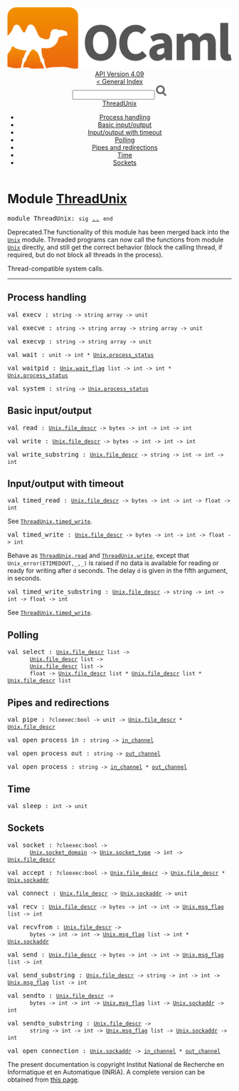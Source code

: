 <!-- ((! set title API !)) ((! set documentation !)) ((! set api !)) ((! set nobreadcrumb !)) -->
<div class="api"><header><nav class="toc brand"><a class="brand" href="https://ocaml.org/"><img src="colour-logo-gray.svg" class="svg" alt="OCaml"></a></nav><nav class="toc"><div class="toc_version"><a href="/docs" id="version-select">API Version 4.09</a></div><a href="index.html">&lt; General Index</a><div class="api_search"><input type="text" name="apisearch" id="api_search" oninput="mySearch(false);" onkeypress="this.oninput();" onclick="this.oninput();" onpaste="this.oninput();">
<img src="search_icon.svg" alt="Search" class="svg" onclick="mySearch(false)"></div>
<div id="search_results"></div><div class="toc_title"><a href="#top">ThreadUnix</a></div><ul><li><a href="#1_Processhandling">Process handling</a></li><li><a href="#1_Basicinputoutput">Basic input/output</a></li><li><a href="#1_Inputoutputwithtimeout">Input/output with timeout</a></li><li><a href="#1_Polling">Polling</a></li><li><a href="#1_Pipesandredirections">Pipes and redirections</a></li><li><a href="#1_Time">Time</a></li><li><a href="#1_Sockets">Sockets</a></li></ul></nav></header>

<h1>Module <a href="type_ThreadUnix.html">ThreadUnix</a></h1>

<pre><span id="MODULEThreadUnix"><span class="keyword">module</span> ThreadUnix</span>: <code class="code"><span class="keyword">sig</span></code> <a href="ThreadUnix.html">..</a> <code class="code"><span class="keyword">end</span></code></pre><div class="info module top">
<div class="info-deprecated">
<span class="warning">Deprecated.</span>The functionality of this module has been merged back into
   the <a href="Unix.html"><code class="code"><span class="constructor">Unix</span></code></a> module.  Threaded programs can now call the functions
   from module <a href="Unix.html"><code class="code"><span class="constructor">Unix</span></code></a> directly, and still get the correct behavior
   (block the calling thread, if required, but do not block all threads
   in the process).</div>
<div class="info-desc">
<p>Thread-compatible system calls.</p>
</div>
</div>
<hr width="100%">
<h2 id="1_Processhandling">Process handling</h2>
<pre><span id="VALexecv"><span class="keyword">val</span> execv</span> : <code class="type">string -&gt; string array -&gt; unit</code></pre>
<pre><span id="VALexecve"><span class="keyword">val</span> execve</span> : <code class="type">string -&gt; string array -&gt; string array -&gt; unit</code></pre>
<pre><span id="VALexecvp"><span class="keyword">val</span> execvp</span> : <code class="type">string -&gt; string array -&gt; unit</code></pre>
<pre><span id="VALwait"><span class="keyword">val</span> wait</span> : <code class="type">unit -&gt; int * <a href="Unix.html#TYPEprocess_status">Unix.process_status</a></code></pre>
<pre><span id="VALwaitpid"><span class="keyword">val</span> waitpid</span> : <code class="type"><a href="Unix.html#TYPEwait_flag">Unix.wait_flag</a> list -&gt; int -&gt; int * <a href="Unix.html#TYPEprocess_status">Unix.process_status</a></code></pre>
<pre><span id="VALsystem"><span class="keyword">val</span> system</span> : <code class="type">string -&gt; <a href="Unix.html#TYPEprocess_status">Unix.process_status</a></code></pre><h2 id="1_Basicinputoutput">Basic input/output</h2>
<pre><span id="VALread"><span class="keyword">val</span> read</span> : <code class="type"><a href="Unix.html#TYPEfile_descr">Unix.file_descr</a> -&gt; bytes -&gt; int -&gt; int -&gt; int</code></pre>
<pre><span id="VALwrite"><span class="keyword">val</span> write</span> : <code class="type"><a href="Unix.html#TYPEfile_descr">Unix.file_descr</a> -&gt; bytes -&gt; int -&gt; int -&gt; int</code></pre>
<pre><span id="VALwrite_substring"><span class="keyword">val</span> write_substring</span> : <code class="type"><a href="Unix.html#TYPEfile_descr">Unix.file_descr</a> -&gt; string -&gt; int -&gt; int -&gt; int</code></pre><h2 id="1_Inputoutputwithtimeout">Input/output with timeout</h2>
<pre><span id="VALtimed_read"><span class="keyword">val</span> timed_read</span> : <code class="type"><a href="Unix.html#TYPEfile_descr">Unix.file_descr</a> -&gt; bytes -&gt; int -&gt; int -&gt; float -&gt; int</code></pre><div class="info ">
<div class="info-desc">
<p>See <a href="ThreadUnix.html#VALtimed_write"><code class="code"><span class="constructor">ThreadUnix</span>.timed_write</code></a>.</p>
</div>
</div>

<pre><span id="VALtimed_write"><span class="keyword">val</span> timed_write</span> : <code class="type"><a href="Unix.html#TYPEfile_descr">Unix.file_descr</a> -&gt; bytes -&gt; int -&gt; int -&gt; float -&gt; int</code></pre><div class="info ">
<div class="info-desc">
<p>Behave as <a href="ThreadUnix.html#VALread"><code class="code"><span class="constructor">ThreadUnix</span>.read</code></a> and <a href="ThreadUnix.html#VALwrite"><code class="code"><span class="constructor">ThreadUnix</span>.write</code></a>, except that
   <code class="code"><span class="constructor">Unix_error</span>(<span class="constructor">ETIMEDOUT</span>,_,_)</code> is raised if no data is
   available for reading or ready for writing after <code class="code">d</code> seconds.
   The delay <code class="code">d</code> is given in the fifth argument, in seconds.</p>
</div>
</div>

<pre><span id="VALtimed_write_substring"><span class="keyword">val</span> timed_write_substring</span> : <code class="type"><a href="Unix.html#TYPEfile_descr">Unix.file_descr</a> -&gt; string -&gt; int -&gt; int -&gt; float -&gt; int</code></pre><div class="info ">
<div class="info-desc">
<p>See <a href="ThreadUnix.html#VALtimed_write"><code class="code"><span class="constructor">ThreadUnix</span>.timed_write</code></a>.</p>
</div>
</div>
<h2 id="1_Polling">Polling</h2>
<pre><span id="VALselect"><span class="keyword">val</span> select</span> : <code class="type"><a href="Unix.html#TYPEfile_descr">Unix.file_descr</a> list -&gt;<br>       <a href="Unix.html#TYPEfile_descr">Unix.file_descr</a> list -&gt;<br>       <a href="Unix.html#TYPEfile_descr">Unix.file_descr</a> list -&gt;<br>       float -&gt; <a href="Unix.html#TYPEfile_descr">Unix.file_descr</a> list * <a href="Unix.html#TYPEfile_descr">Unix.file_descr</a> list * <a href="Unix.html#TYPEfile_descr">Unix.file_descr</a> list</code></pre><h2 id="1_Pipesandredirections">Pipes and redirections</h2>
<pre><span id="VALpipe"><span class="keyword">val</span> pipe</span> : <code class="type">?cloexec:bool -&gt; unit -&gt; <a href="Unix.html#TYPEfile_descr">Unix.file_descr</a> * <a href="Unix.html#TYPEfile_descr">Unix.file_descr</a></code></pre>
<pre><span id="VALopen_process_in"><span class="keyword">val</span> open_process_in</span> : <code class="type">string -&gt; <a href="Stdlib.html#TYPEin_channel">in_channel</a></code></pre>
<pre><span id="VALopen_process_out"><span class="keyword">val</span> open_process_out</span> : <code class="type">string -&gt; <a href="Stdlib.html#TYPEout_channel">out_channel</a></code></pre>
<pre><span id="VALopen_process"><span class="keyword">val</span> open_process</span> : <code class="type">string -&gt; <a href="Stdlib.html#TYPEin_channel">in_channel</a> * <a href="Stdlib.html#TYPEout_channel">out_channel</a></code></pre><h2 id="1_Time">Time</h2>
<pre><span id="VALsleep"><span class="keyword">val</span> sleep</span> : <code class="type">int -&gt; unit</code></pre><h2 id="1_Sockets">Sockets</h2>
<pre><span id="VALsocket"><span class="keyword">val</span> socket</span> : <code class="type">?cloexec:bool -&gt;<br>       <a href="Unix.html#TYPEsocket_domain">Unix.socket_domain</a> -&gt; <a href="Unix.html#TYPEsocket_type">Unix.socket_type</a> -&gt; int -&gt; <a href="Unix.html#TYPEfile_descr">Unix.file_descr</a></code></pre>
<pre><span id="VALaccept"><span class="keyword">val</span> accept</span> : <code class="type">?cloexec:bool -&gt; <a href="Unix.html#TYPEfile_descr">Unix.file_descr</a> -&gt; <a href="Unix.html#TYPEfile_descr">Unix.file_descr</a> * <a href="Unix.html#TYPEsockaddr">Unix.sockaddr</a></code></pre>
<pre><span id="VALconnect"><span class="keyword">val</span> connect</span> : <code class="type"><a href="Unix.html#TYPEfile_descr">Unix.file_descr</a> -&gt; <a href="Unix.html#TYPEsockaddr">Unix.sockaddr</a> -&gt; unit</code></pre>
<pre><span id="VALrecv"><span class="keyword">val</span> recv</span> : <code class="type"><a href="Unix.html#TYPEfile_descr">Unix.file_descr</a> -&gt; bytes -&gt; int -&gt; int -&gt; <a href="Unix.html#TYPEmsg_flag">Unix.msg_flag</a> list -&gt; int</code></pre>
<pre><span id="VALrecvfrom"><span class="keyword">val</span> recvfrom</span> : <code class="type"><a href="Unix.html#TYPEfile_descr">Unix.file_descr</a> -&gt;<br>       bytes -&gt; int -&gt; int -&gt; <a href="Unix.html#TYPEmsg_flag">Unix.msg_flag</a> list -&gt; int * <a href="Unix.html#TYPEsockaddr">Unix.sockaddr</a></code></pre>
<pre><span id="VALsend"><span class="keyword">val</span> send</span> : <code class="type"><a href="Unix.html#TYPEfile_descr">Unix.file_descr</a> -&gt; bytes -&gt; int -&gt; int -&gt; <a href="Unix.html#TYPEmsg_flag">Unix.msg_flag</a> list -&gt; int</code></pre>
<pre><span id="VALsend_substring"><span class="keyword">val</span> send_substring</span> : <code class="type"><a href="Unix.html#TYPEfile_descr">Unix.file_descr</a> -&gt; string -&gt; int -&gt; int -&gt; <a href="Unix.html#TYPEmsg_flag">Unix.msg_flag</a> list -&gt; int</code></pre>
<pre><span id="VALsendto"><span class="keyword">val</span> sendto</span> : <code class="type"><a href="Unix.html#TYPEfile_descr">Unix.file_descr</a> -&gt;<br>       bytes -&gt; int -&gt; int -&gt; <a href="Unix.html#TYPEmsg_flag">Unix.msg_flag</a> list -&gt; <a href="Unix.html#TYPEsockaddr">Unix.sockaddr</a> -&gt; int</code></pre>
<pre><span id="VALsendto_substring"><span class="keyword">val</span> sendto_substring</span> : <code class="type"><a href="Unix.html#TYPEfile_descr">Unix.file_descr</a> -&gt;<br>       string -&gt; int -&gt; int -&gt; <a href="Unix.html#TYPEmsg_flag">Unix.msg_flag</a> list -&gt; <a href="Unix.html#TYPEsockaddr">Unix.sockaddr</a> -&gt; int</code></pre>
<pre><span id="VALopen_connection"><span class="keyword">val</span> open_connection</span> : <code class="type"><a href="Unix.html#TYPEsockaddr">Unix.sockaddr</a> -&gt; <a href="Stdlib.html#TYPEin_channel">in_channel</a> * <a href="Stdlib.html#TYPEout_channel">out_channel</a></code></pre>
<div class="copyright">The present documentation is copyright Institut National de Recherche en Informatique et en Automatique (INRIA). A complete version can be obtained from <a href="http://caml.inria.fr/pub/docs/manual-ocaml/">this page</a>.</div></div>